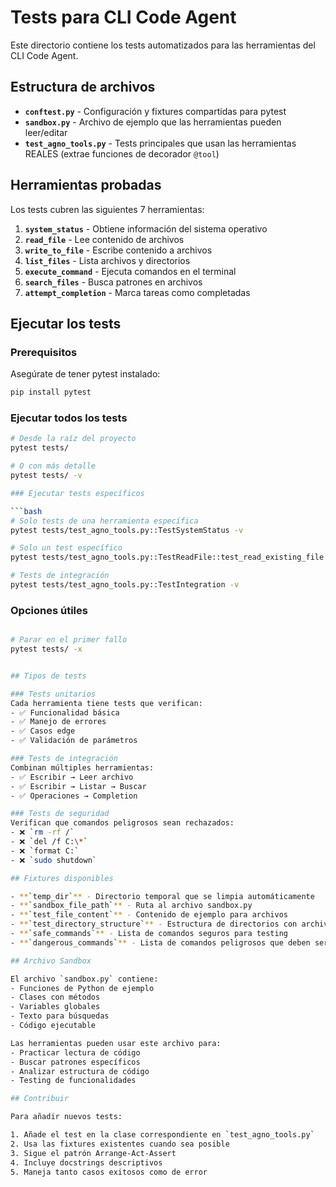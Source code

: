 # Tests para CLI Code Agent

Este directorio contiene los tests automatizados para las herramientas del CLI Code Agent.

## Estructura de archivos

- **`conftest.py`** - Configuración y fixtures compartidas para pytest
- **`sandbox.py`** - Archivo de ejemplo que las herramientas pueden leer/editar
- **`test_agno_tools.py`** - Tests principales que usan las herramientas REALES (extrae funciones de decorador `@tool`)

## Herramientas probadas

Los tests cubren las siguientes 7 herramientas:

1. **`system_status`** - Obtiene información del sistema operativo
2. **`read_file`** - Lee contenido de archivos
3. **`write_to_file`** - Escribe contenido a archivos
4. **`list_files`** - Lista archivos y directorios
5. **`execute_command`** - Ejecuta comandos en el terminal
6. **`search_files`** - Busca patrones en archivos
7. **`attempt_completion`** - Marca tareas como completadas

## Ejecutar los tests

### Prerequisitos

Asegúrate de tener pytest instalado:

```bash
pip install pytest
```

### Ejecutar todos los tests

```bash
# Desde la raíz del proyecto
pytest tests/

# O con más detalle
pytest tests/ -v

### Ejecutar tests específicos

```bash
# Solo tests de una herramienta específica
pytest tests/test_agno_tools.py::TestSystemStatus -v

# Solo un test específico
pytest tests/test_agno_tools.py::TestReadFile::test_read_existing_file -v

# Tests de integración
pytest tests/test_agno_tools.py::TestIntegration -v
```

### Opciones útiles

```bash

# Parar en el primer fallo
pytest tests/ -x


## Tipos de tests

### Tests unitarios
Cada herramienta tiene tests que verifican:
- ✅ Funcionalidad básica
- ✅ Manejo de errores
- ✅ Casos edge
- ✅ Validación de parámetros

### Tests de integración
Combinan múltiples herramientas:
- ✅ Escribir → Leer archivo
- ✅ Escribir → Listar → Buscar
- ✅ Operaciones → Completion

### Tests de seguridad
Verifican que comandos peligrosos sean rechazados:
- ❌ `rm -rf /`
- ❌ `del /f C:\*`
- ❌ `format C:`
- ❌ `sudo shutdown`

## Fixtures disponibles

- **`temp_dir`** - Directorio temporal que se limpia automáticamente
- **`sandbox_file_path`** - Ruta al archivo sandbox.py
- **`test_file_content`** - Contenido de ejemplo para archivos
- **`test_directory_structure`** - Estructura de directorios con archivos de prueba
- **`safe_commands`** - Lista de comandos seguros para testing
- **`dangerous_commands`** - Lista de comandos peligrosos que deben ser rechazados

## Archivo Sandbox

El archivo `sandbox.py` contiene:
- Funciones de Python de ejemplo
- Clases con métodos
- Variables globales
- Texto para búsquedas
- Código ejecutable

Las herramientas pueden usar este archivo para:
- Practicar lectura de código
- Buscar patrones específicos
- Analizar estructura de código
- Testing de funcionalidades

## Contribuir

Para añadir nuevos tests:

1. Añade el test en la clase correspondiente en `test_agno_tools.py`
2. Usa las fixtures existentes cuando sea posible
3. Sigue el patrón Arrange-Act-Assert
4. Incluye docstrings descriptivos
5. Maneja tanto casos exitosos como de error
